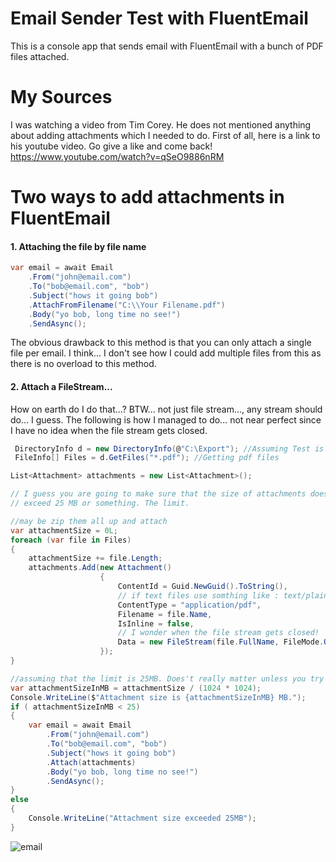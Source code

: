 # Email Sender Test with FluentEmail
This is a console app that sends email with FluentEmail with a bunch of PDF files attached.

# My Sources
I was watching a video from Tim Corey. He does not mentioned anything about adding attachments which I needed to do. First of all, here is a link to his youtube video. Go give a like and come back!
https://www.youtube.com/watch?v=qSeO9886nRM

# Two ways to add attachments in FluentEmail

#### 1. Attaching the file by file name

```c#
var email = await Email
    .From("john@email.com")
    .To("bob@email.com", "bob")
    .Subject("hows it going bob")
    .AttachFromFilename("C:\\Your Filename.pdf")
    .Body("yo bob, long time no see!")
    .SendAsync();
```

The obvious drawback to this method is that you can only attach a single file per email. I think... I don't see how I could add multiple files from this as there is no overload to this method.

#### 2. Attach a FileStream... 

   How on earth do I do that...? BTW... not just file stream..., any stream should do... I guess. The following is how I managed to do... not near perfect since I have no idea when the file stream gets closed.

   ```c#
    DirectoryInfo d = new DirectoryInfo(@"C:\Export"); //Assuming Test is your Folder
    FileInfo[] Files = d.GetFiles("*.pdf"); //Getting pdf files

   List<Attachment> attachments = new List<Attachment>();
   
   // I guess you are going to make sure that the size of attachments does not 
   // exceed 25 MB or something. The limit.
   
   //may be zip them all up and attach
   var attachmentSize = 0L;
   foreach (var file in Files)
   {
       attachmentSize += file.Length;
       attachments.Add(new Attachment()
                       {
                           ContentId = Guid.NewGuid().ToString(),
                           // if text files use somthing like : text/plain 
                           ContentType = "application/pdf", 
                           Filename = file.Name,
                           IsInline = false,
                           // I wonder when the file stream gets closed!
                           Data = new FileStream(file.FullName, FileMode.Open) 
                       });
   }
   
   //assuming that the limit is 25MB. Does't really matter unless you try to send a real one.
   var attachmentSizeInMB = attachmentSize / (1024 * 1024);
   Console.WriteLine($"Attachment size is {attachmentSizeInMB} MB.");
   if ( attachmentSizeInMB < 25)
   {
       var email = await Email
           .From("john@email.com")
           .To("bob@email.com", "bob")
           .Subject("hows it going bob")
           .Attach(attachments)
           .Body("yo bob, long time no see!")
           .SendAsync();
   }
   else
   {
       Console.WriteLine("Attachment size exceeded 25MB");
   }
   ```

![email](C:\Users\ibrahimhucyn\Pictures\email.PNG)
   

